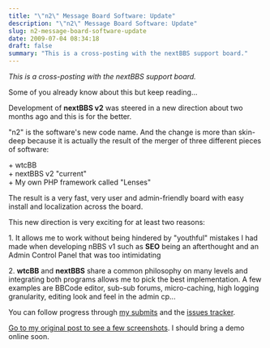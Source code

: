 ```yaml
---
title: "\"n2\" Message Board Software: Update"
description: "\"n2\" Message Board Software: Update"
slug: n2-message-board-software-update
date: 2009-07-04 08:34:18
draft: false
summary: "This is a cross-posting with the nextBBS support board."
---
```



 _This is a cross-posting with the nextBBS support board._

Some of you already know about this but keep reading...

Development of **nextBBS v2** was steered in a new direction about two months
ago and this is for the better.

"n2" is the software's new code name. And the change is more than skin-deep
because it is actually the result of the merger of three different pieces of
software:

\+ wtcBB  
\+ nextBBS v2 "current"  
\+ My own PHP framework called "Lenses"

The result is a very fast, very user and admin-friendly board with easy
install and localization across the board.

This new direction is very exciting for at least two reasons:

1\. It allows me to work without being hindered by "youthful" mistakes I had
made when developing nBBS v1 such as **SEO** being an afterthought and an
Admin Control Panel that was too intimidating

2\. **wtcBB** and **nextBBS** share a common philosophy on many levels and
integrating both programs allows me to pick the best implementation. A few
examples are BBCode editor, sub-sub forums, micro-caching, high logging
granularity, editing look and feel in the admin cp...

You can follow progress through [my
submits](http://github.com/Fusion/n2/commits/master) and the [issues
tracker](http://github.com/Fusion/n2/issues).

[Go to my original post to see a few
screenshots](http://nextbbs.com/do_topic_id_1399_post_7293_). I should bring a
demo online soon.

